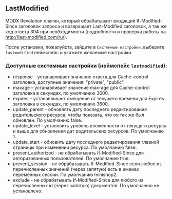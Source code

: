 ## LastModified

MODX Revolution плагин, который обрабатывает входящий If-Modified-Since заголовок запроса и возвращает Last-Modified
заголовок, а так же код ответа 304 при необходимости (подробности и проверка работы на http://last-modified.com/ru/).

После установки, пожалуйста, зайдите в `Системные настройки`, выберите `lastmodified` неймспейс и укажите желаемые настройки.

### Доступные системные настройки (неймспейс `lastmodified`):

* response - устанавливает значение ответа для Cache-control заголовка, доступные значения: "private", "public".
* maxage – устанавливает значение max-age для Cache-control заголовка в секундах, по умолчанию 3600.
* expires – устанавливает смещение от текущего времени для Expires заголовка в секундах, по умолчанию 3600.
* update_parent - обновлять дату последнего редактирования родительского ресурса, чтобы показать, что он так же был обновлен. По умолчанию false.
* update_level - установить уровень вложенности от текущего ресурса и выше для обновления дат родительских ресурсов. По умолчанию 1.
* update_start - обновить дату последнего редактирования главной страницы при изменении ресурса. По умолчанию false.
* prevent_authorized - не обрабатывать If-Modified-Since для авторизованных пользователей. По умолчанию true.
* prevent_session - не обрабатывать If-Modified-Since если любое из перечисленных значений (через запятую) есть в именах переменных сессии. По умолчанию minishop2.
* exclude - не обрабатывать If-Modified-Since для любого из перечисленных id (через запятую) документов. По умолчанию не установлено.
